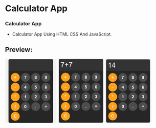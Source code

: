# Calculator App

### Calculator App

- Calculator App Using HTML CSS And JavaScript.

## Preview:
<p float="left">
  <img src="./assets/Calculator-js.png" alt="drawing" width="168"/>
  <img src="./assets/Calculator-js2.png" alt="drawing" width="150"/>
  <img src="./assets/Calculator-js3.png" alt="drawing" width="152"/>
</p>
